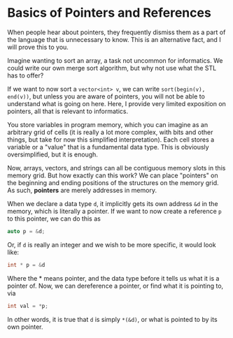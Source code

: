 # Basics of Pointers and References

When people hear about pointers, they frequently dismiss them as a part of the language that is unnecessary to know. This is an alternative fact, and I will prove this to you. 

Imagine wanting to sort an array, a task not uncommon for informatics. We could write our own merge sort algorithm, but why not use what the STL has to offer?

If we want to now sort a `vector<int> v`, we can write `sort(begin(v), end(v))`, but unless you are aware of pointers, you will not be able to understand what is going on here. Here, I provide very limited exposition on pointers, all that is relevant to informatics. 

You store variables in program memory, which you can imagine as an arbitrary grid of cells \(it is really a lot more complex, with bits and other things, but take for now this simplified interpretation\). Each cell stores a variable or a "value" that is a fundamental data type. This is obviously oversimplified, but it is enough. 

Now, arrays, vectors, and strings can all be contiguous memory slots in this memory grid. But how exactly can this work? We can place "pointers" on the beginning and ending positions of the structures on the memory grid. As such, **pointers** are merely addresses in memory. 

When we declare a data type `d`, it implicitly gets its own address `&d` in the memory, which is literally a pointer. If we want to now create a reference `p` to this pointer, we can do this as

```cpp
auto p = &d; 
```

Or, if `d` is really an integer and we wish to be more specific, it would look like:

```cpp
int * p = &d 
```

Where the \* means pointer, and the data type before it tells us what it is a pointer of. Now, we can dereference a pointer, or find what it is pointing to, via

```cpp
int val = *p; 
```

In other words, it is true that `d` is simply `*(&d)`, or what is pointed to by its own pointer.

